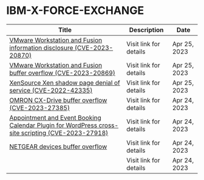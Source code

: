 

# IBM-X-FORCE-EXCHANGE

 |Title|Description|Date|
 |---|---|---|
 |[VMware Workstation and Fusion information disclosure (CVE-2023-20870)](https://exchange.xforce.ibmcloud.com/activity/list?filter=Vulnerabilities)|Visit link for details|Apr 25, 2023|
 |[VMware Workstation and Fusion buffer overflow (CVE-2023-20869)](https://exchange.xforce.ibmcloud.com/activity/list?filter=Vulnerabilities)|Visit link for details|Apr 25, 2023|
 |[XenSource Xen shadow page denial of service (CVE-2022-42335)](https://exchange.xforce.ibmcloud.com/activity/list?filter=Vulnerabilities)|Visit link for details|Apr 25, 2023|
 |[OMRON CX-Drive buffer overflow (CVE-2023-27385)](https://exchange.xforce.ibmcloud.com/activity/list?filter=Vulnerabilities)|Visit link for details|Apr 24, 2023|
 |[Appointment and Event Booking Calendar Plugin for WordPress cross-site scripting (CVE-2023-27918)](https://exchange.xforce.ibmcloud.com/activity/list?filter=Vulnerabilities)|Visit link for details|Apr 24, 2023|
 |[NETGEAR devices buffer overflow](https://exchange.xforce.ibmcloud.com/activity/list?filter=Vulnerabilities)|Visit link for details|Apr 24, 2023|
 |[](https://exchange.xforce.ibmcloud.com/activity/list?filter=Vulnerabilities)|Visit link for details|Apr 24, 2023|
 